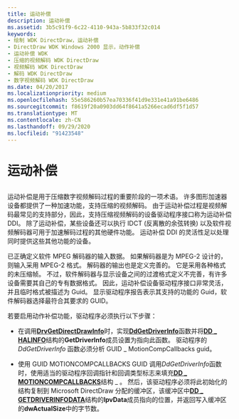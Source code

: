 ```yaml
---
title: 运动补偿
description: 运动补偿
ms.assetid: 3b5c91f9-6c22-4110-943a-5b833f32c014
keywords:
- 绘制 WDK DirectDraw，运动补偿
- DirectDraw WDK Windows 2000 显示，动作补偿
- 运动补偿 WDK
- 压缩的视频解码 WDK DirectDraw
- 视频解码 WDK DirectDraw
- 解码 WDK DirectDraw
- 数字视频解码 WDK DirectDraw
ms.date: 04/20/2017
ms.localizationpriority: medium
ms.openlocfilehash: 55e586260b57ea70336f41d9e331e41a91be6486
ms.sourcegitcommit: f8619f20a0903dd64f8641a5266ecad6df5f1d57
ms.translationtype: MT
ms.contentlocale: zh-CN
ms.lasthandoff: 09/29/2020
ms.locfileid: "91423548"
---
```

# <a name="motion-compensation"></a>运动补偿


## <span id="ddk_motion_compensation_gg"></span><span id="DDK_MOTION_COMPENSATION_GG"></span>


运动补偿是用于压缩数字视频解码过程的重要阶段的一项术语。 许多图形加速器设备都提供了一种加速功能，支持压缩的视频解码。 由于运动补偿过程是视频解码最常见的支持部分，因此，支持压缩视频解码的设备驱动程序接口称为运动补偿 DDI。 除了运动补偿，某些设备还可以执行 IDCT (反离散的余弦转换) 以及软件视频解码器可用于加速解码过程的其他硬件功能。 运动补偿 DDI 的灵活性足以处理同时提供这些其他功能的设备。

已正确定义软件 MPEG 解码器的输入数据。 如果解码器是为 MPEG-2 设计的，则输入采用 MPEG-2 格式。 解码器的输出也是定义完善的。 它是采用各种格式的未压缩帧。 不过，软件解码器与显示设备之间的过渡格式定义不完善，有许多设备需要其自己的专有数据格式。 因此，运动补偿设备驱动程序接口非常灵活，并且临时格式被描述为 Guid。 显示驱动程序报告表示其支持的功能的 Guid，软件解码器选择最符合其要求的 GUID。

若要启用动作补偿功能，驱动程序必须执行以下步骤：

-   在调用[**DrvGetDirectDrawInfo**](/windows/win32/api/winddi/nf-winddi-drvgetdirectdrawinfo)时，实现[**DdGetDriverInfo**](/windows/win32/api/ddrawint/nc-ddrawint-pdd_getdriverinfo)函数并将[**DD \_ HALINFO**](/windows/win32/api/ddrawint/ns-ddrawint-dd_halinfo)结构的**GetDriverInfo**成员设置为指向此函数。 驱动程序的 *DdGetDriverInfo* 函数必须分析 GUID \_ MotionCompCallbacks guid。

-   使用 GUID MOTIONCOMPCALLBACKS GUID 调用*DdGetDriverInfo*函数时，使用适当的驱动程序回调指针和回调类型标志来填充[**DD \_ MOTIONCOMPCALLBACKS**](/windows/win32/api/ddrawint/ns-ddrawint-dd_motioncompcallbacks)结构 \_ 。 然后，该驱动程序必须将此初始化的结构复制到 Microsoft DirectDraw 分配的缓冲区，该缓冲区中[**DD \_ GETDRIVERINFODATA**](/windows/win32/api/ddrawint/ns-ddrawint-dd_getdriverinfodata)结构的**lpvData**成员指向的位置，并返回写入缓冲区的**dwActualSize**中的字节数。

 

